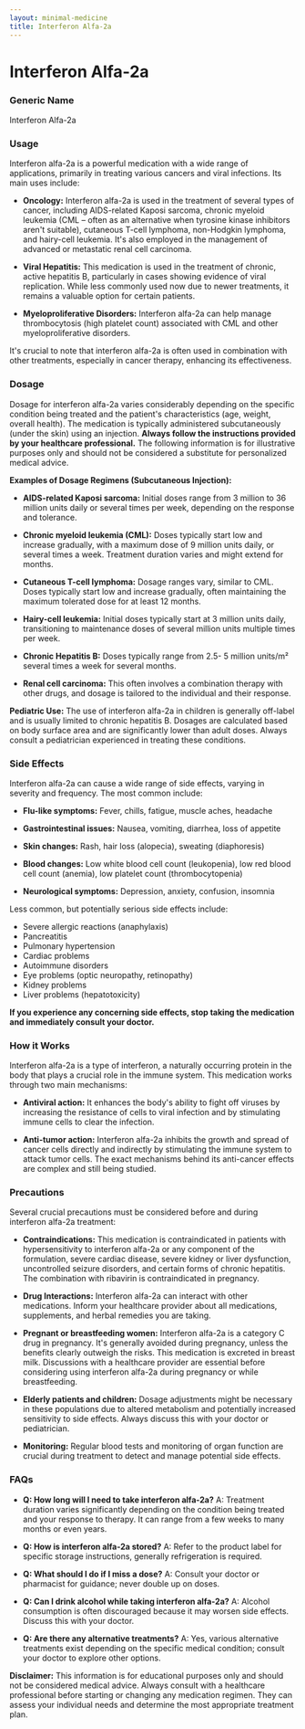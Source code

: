 ```yaml
---
layout: minimal-medicine
title: Interferon Alfa-2a
---
```


# Interferon Alfa-2a
### Generic Name
Interferon Alfa-2a

### Usage

Interferon alfa-2a is a powerful medication with a wide range of applications, primarily in treating various cancers and viral infections.  Its main uses include:

* **Oncology:** Interferon alfa-2a is used in the treatment of several types of cancer, including AIDS-related Kaposi sarcoma, chronic myeloid leukemia (CML – often as an alternative when tyrosine kinase inhibitors aren't suitable), cutaneous T-cell lymphoma, non-Hodgkin lymphoma, and hairy-cell leukemia.  It's also employed in the management of advanced or metastatic renal cell carcinoma.

* **Viral Hepatitis:** This medication is used in the treatment of chronic, active hepatitis B, particularly in cases showing evidence of viral replication.  While less commonly used now due to newer treatments, it remains a valuable option for certain patients.

* **Myeloproliferative Disorders:**  Interferon alfa-2a can help manage thrombocytosis (high platelet count) associated with CML and other myeloproliferative disorders.

It's crucial to note that interferon alfa-2a is often used in combination with other treatments, especially in cancer therapy, enhancing its effectiveness.


### Dosage

Dosage for interferon alfa-2a varies considerably depending on the specific condition being treated and the patient's characteristics (age, weight, overall health). The medication is typically administered subcutaneously (under the skin) using an injection.  **Always follow the instructions provided by your healthcare professional.** The following information is for illustrative purposes only and should not be considered a substitute for personalized medical advice.


**Examples of Dosage Regimens (Subcutaneous Injection):**

* **AIDS-related Kaposi sarcoma:** Initial doses range from 3 million to 36 million units daily or several times per week, depending on the response and tolerance.

* **Chronic myeloid leukemia (CML):** Doses typically start low and increase gradually, with a maximum dose of 9 million units daily, or several times a week. Treatment duration varies and might extend for months.

* **Cutaneous T-cell lymphoma:**  Dosage ranges vary, similar to CML. Doses typically start low and increase gradually, often maintaining the maximum tolerated dose for at least 12 months. 

* **Hairy-cell leukemia:** Initial doses typically start at 3 million units daily, transitioning to maintenance doses of several million units multiple times per week.

* **Chronic Hepatitis B:** Doses typically range from 2.5- 5 million units/m² several times a week for several months.

* **Renal cell carcinoma:** This often involves a combination therapy with other drugs, and dosage is tailored to the individual and their response.

**Pediatric Use:**  The use of interferon alfa-2a in children is generally off-label and is usually limited to chronic hepatitis B. Dosages are calculated based on body surface area and are significantly lower than adult doses.  Always consult a pediatrician experienced in treating these conditions.


### Side Effects

Interferon alfa-2a can cause a wide range of side effects, varying in severity and frequency.  The most common include:

* **Flu-like symptoms:** Fever, chills, fatigue, muscle aches, headache

* **Gastrointestinal issues:** Nausea, vomiting, diarrhea, loss of appetite

* **Skin changes:** Rash, hair loss (alopecia), sweating (diaphoresis)

* **Blood changes:** Low white blood cell count (leukopenia), low red blood cell count (anemia), low platelet count (thrombocytopenia)

* **Neurological symptoms:** Depression, anxiety, confusion, insomnia


Less common, but potentially serious side effects include:

* Severe allergic reactions (anaphylaxis)
* Pancreatitis
* Pulmonary hypertension
* Cardiac problems
* Autoimmune disorders
* Eye problems (optic neuropathy, retinopathy)
* Kidney problems
* Liver problems (hepatotoxicity)

**If you experience any concerning side effects, stop taking the medication and immediately consult your doctor.**


### How it Works

Interferon alfa-2a is a type of interferon, a naturally occurring protein in the body that plays a crucial role in the immune system. This medication works through two main mechanisms:

* **Antiviral action:** It enhances the body's ability to fight off viruses by increasing the resistance of cells to viral infection and by stimulating immune cells to clear the infection.

* **Anti-tumor action:** Interferon alfa-2a inhibits the growth and spread of cancer cells directly and indirectly by stimulating the immune system to attack tumor cells.  The exact mechanisms behind its anti-cancer effects are complex and still being studied.


### Precautions

Several crucial precautions must be considered before and during interferon alfa-2a treatment:

* **Contraindications:** This medication is contraindicated in patients with hypersensitivity to interferon alfa-2a or any component of the formulation, severe cardiac disease, severe kidney or liver dysfunction, uncontrolled seizure disorders, and certain forms of chronic hepatitis.  The combination with ribavirin is contraindicated in pregnancy.

* **Drug Interactions:**  Interferon alfa-2a can interact with other medications. Inform your healthcare provider about all medications, supplements, and herbal remedies you are taking.

* **Pregnant or breastfeeding women:** Interferon alfa-2a is a category C drug in pregnancy. It's generally avoided during pregnancy, unless the benefits clearly outweigh the risks.  This medication is excreted in breast milk.  Discussions with a healthcare provider are essential before considering using interferon alfa-2a during pregnancy or while breastfeeding.

* **Elderly patients and children:** Dosage adjustments might be necessary in these populations due to altered metabolism and potentially increased sensitivity to side effects.  Always discuss this with your doctor or pediatrician.

* **Monitoring:**  Regular blood tests and monitoring of organ function are crucial during treatment to detect and manage potential side effects.


### FAQs

* **Q: How long will I need to take interferon alfa-2a?**  A: Treatment duration varies significantly depending on the condition being treated and your response to therapy. It can range from a few weeks to many months or even years.

* **Q: How is interferon alfa-2a stored?** A:  Refer to the product label for specific storage instructions, generally refrigeration is required.

* **Q: What should I do if I miss a dose?** A:  Consult your doctor or pharmacist for guidance; never double up on doses.

* **Q: Can I drink alcohol while taking interferon alfa-2a?** A:  Alcohol consumption is often discouraged because it may worsen side effects.  Discuss this with your doctor.

* **Q: Are there any alternative treatments?** A:  Yes, various alternative treatments exist depending on the specific medical condition; consult your doctor to explore other options.

**Disclaimer:** This information is for educational purposes only and should not be considered medical advice. Always consult with a healthcare professional before starting or changing any medication regimen. They can assess your individual needs and determine the most appropriate treatment plan.
